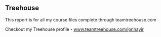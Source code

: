 ## Treehouse

This report is for all my course files complete through teamtreehouse.com

Checkout my Treehouse profile - www.teamtreehouse.com/jonhayjr